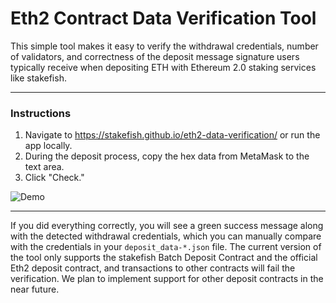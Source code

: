 # Eth2 Contract Data Verification Tool

This simple tool makes it easy to verify the withdrawal credentials, number of validators, and correctness of the deposit message signature users typically receive when depositing ETH with Ethereum 2.0 staking services like stakefish.

---

### Instructions

1. Navigate to https://stakefish.github.io/eth2-data-verification/ or run the app locally.
2. During the deposit process, copy the hex data from MetaMask to the text area.
3. Click "Check."

![Demo](https://miro.medium.com/max/700/0*WNnSrvxyiIgsTIcG)

---

If you did everything correctly, you will see a green success message along with the detected withdrawal credentials, which you can manually compare with the credentials in your `deposit_data-*.json` file. The current version of the tool only supports the stakefish Batch Deposit Contract and the official Eth2 deposit contract, and transactions to other contracts will fail the verification. We plan to implement support for other deposit contracts in the near future.
